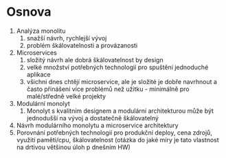 # Osnova

1. Analýza monolitu
    1. snažší návrh, rychlejší vývoj
    2. problém škálovatelnosti a provázanosti
2. Microservices
    1. složitý návrh ale dobrá škálovatelnost by design
    2. velké množství potřebných technologií pro spuštění jednoduché aplikace
    3. všichni dnes chtějí microservice, ale je složité je dobře navrhnout a často přinášení více problémů než užitku - minimálně pro malé/středně velké projekty
3. Modulární monolyt
    1. Monolyt s kvalitním designem a modulární architekturou může být jednodušší na vývoj a dostatečně škálovatelný
4. Návrh modulárního monolytu a microservice architektury
5. Porovnání potřebných technologií pro produkční deploy, cena zdrojů, využití paměti/cpu, škálovatelnost (otázka do jaké míry je tato vlastnost na drtivou většinou úloh p dnešním HW)
